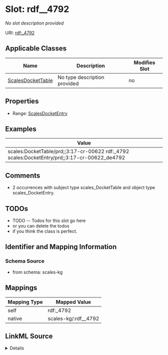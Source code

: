 

# Slot: rdf__4792


_No slot description provided_





URI: [rdf:_4792](http://www.w3.org/1999/02/22-rdf-syntax-ns#_4792)



<!-- no inheritance hierarchy -->





## Applicable Classes

| Name | Description | Modifies Slot |
| --- | --- | --- |
| [ScalesDocketTable](../classes/ScalesDocketTable.md) | No type description provided |  no  |







## Properties

* Range: [ScalesDocketEntry](../classes/ScalesDocketEntry.md)






## Examples

| Value |
| --- |
| scales:DocketTable/prd;;3:17-cr-00622 rdf:_4792 scales:DocketEntry/prd;;3:17-cr-00622_de4792 |

## Comments

* 2 occurrences with subject type scales_DocketTable and object type scales_DocketEntry.

## TODOs

* TODO -- Todos for this slot go here
* or you can delete the todos
* if you think the class is perfect.

## Identifier and Mapping Information







### Schema Source


* from schema: scales-kg




## Mappings

| Mapping Type | Mapped Value |
| ---  | ---  |
| self | rdf:_4792 |
| native | scales-kg/:rdf__4792 |




## LinkML Source

<details>
```yaml
name: rdf__4792
description: No slot description provided
todos:
- TODO -- Todos for this slot go here
- or you can delete the todos
- if you think the class is perfect.
comments:
- 2 occurrences with subject type scales_DocketTable and object type scales_DocketEntry.
examples:
- value: scales:DocketTable/prd;;3:17-cr-00622 rdf:_4792 scales:DocketEntry/prd;;3:17-cr-00622_de4792
from_schema: scales-kg
rank: 1000
slot_uri: rdf:_4792
alias: rdf__4792
domain_of:
- scales_DocketTable
range: scales_DocketEntry

```
</details>